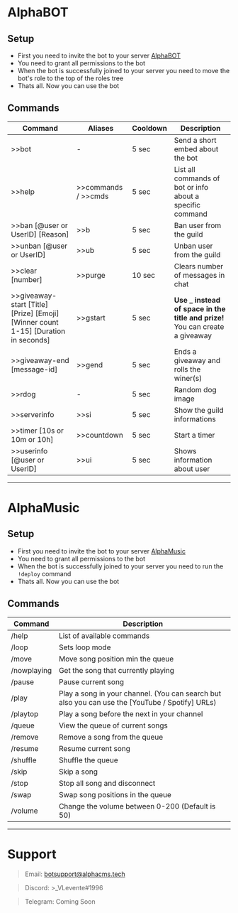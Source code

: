 # AlphaBOT
## Setup
- First you need to invite the bot to your server [AlphaBOT]
- You need to grant all permissions to the bot
- When the bot is successfully joined to your server you need to move the bot's role to the top of the roles tree
- Thats all. Now you can use the bot

## Commands
| Command | Aliases | Cooldown | Description |
| ------ | ------ | ------ | ------ |
| >>bot | - | 5 sec | Send a short embed about the bot |
| >>help | >>commands / >>cmds | 5 sec | List all commands of bot or info about a specific command |
| >>ban [@user or UserID] [Reason] | >>b | 5 sec | Ban user from the guild |
| >>unban [@user or UserID] | >>ub | 5 sec | Unban user from the guild |
| >>clear [number] | >>purge | 10 sec | Clears number of messages in chat |
| >>giveaway-start [Title] [Prize] [Emoji] [Winner count 1-15] [Duration in seconds] | >>gstart | 5 sec | **Use _ instead of space in the title and prize!** You can create a giveaway |
| >>giveaway-end [message-id] | >>gend | 5 sec | Ends a giveaway and rolls the winer(s) |
| >>rdog | - | 5 sec | Random dog image |
| >>serverinfo | >>si | 5 sec | Show the guild informations |
| >>timer [10s or 10m or 10h] | >>countdown | 5 sec | Start a timer |
| >>userinfo [@user or UserID] | >>ui | 5 sec | Shows information about user |

---

# AlphaMusic
## Setup
- First you need to invite the bot to your server [AlphaMusic]
- You need to grant all permissions to the bot
- When the bot is successfully joined to your server you need to run the ```!deploy``` command
- Thats all. Now you can use the bot

## Commands
| Command | Description |
| ------- | -------|
| /help | List of available commands |
| /loop | Sets loop mode |
| /move | Move song position min the queue |
| /nowplaying | Get the song that currently playing |
| /pause | Pause current song |
| /play | Play a song in your channel. (You can search but also you can use the [YouTube / Spotify] URLs) |
| /playtop | Play a song before the next in your channel |
| /queue | View the queue of current songs |
| /remove | Remove a song from the queue |
| /resume | Resume current song |
| /shuffle | Shuffle the queue |
| /skip | Skip a song |
| /stop | Stop all song and disconnect |
| /swap | Swap song positions in the queue |
| /volume | Change the volume between 0-200 (Default is 50) |

---

# Support
> Email: botsupport@alphacms.tech

> Discord: >_VLevente#1996

> Telegram: Coming Soon

[AlphaBOT]: <https://discord.com/oauth2/authorize?client_id=995659897712672770&scope=bot&permissions=549755289087>
[AlphaMusic]: <https://discord.com/oauth2/authorize?client_id=997898829900824677&scope=bot&permissions=549755289087>